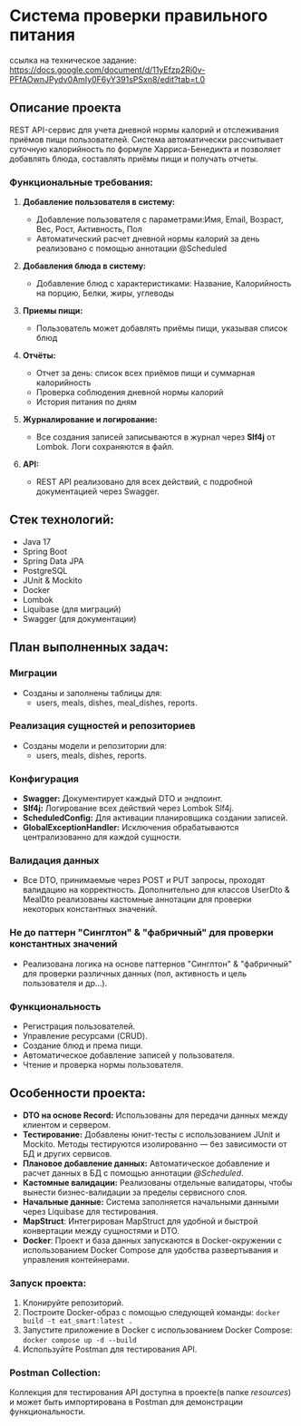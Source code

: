 # Система проверки правильного питания 
ссылка на техническое задание: https://docs.google.com/document/d/11yEfzp2Rj0v-PFfAOwnJPydv0AmIy0F6yY391sPSxn8/edit?tab=t.0
## Описание проекта

REST API-сервис для учета дневной нормы калорий и отслеживания приёмов пищи пользователей. Система автоматически рассчитывает суточную калорийность по формуле Харриса-Бенедикта и позволяет добавлять блюда, составлять приёмы пищи и получать отчеты.

### Функциональные требования:

1. **Добавление пользователя в систему:**
    - Добавление пользователя с параметрами:Имя, Email, Возраст, Вес, Рост, Активность, Пол
    - Автоматический расчет дневной нормы калорий за день реализовано с помощью аннотации @Scheduled

2. **Добавления блюда в систему:**
    - Добавление блюд с характеристиками: Название, Калорийность на порцию, Белки, жиры, углеводы

3. **Приемы пищи:**
    - Пользователь может добавлять приёмы пищи, указывая список блюд

4. **Отчёты:**
    - Отчет за день: список всех приёмов пищи и суммарная калорийность
    - Проверка соблюдения дневной нормы калорий
    - История питания по дням

5. **Журналирование и логирование:**
    - Все создания записей записываются в журнал через **Slf4j** от Lombok. Логи сохраняются в файл.

6. **API:**
    - REST API реализовано для всех действий, с подробной документацией через Swagger.

## Стек технологий:

- Java 17
- Spring Boot
- Spring Data JPA
- PostgreSQL
- JUnit & Mockito
- Docker 
- Lombok
- Liquibase (для миграций)
- Swagger (для документации)

## План выполненных задач:

### Миграции

- Созданы и заполнены таблицы для:
    -  users, meals, dishes, meal_dishes, reports.

### Реализация сущностей и репозиториев

- Созданы модели и репозитории для:
    -  users, meals, dishes, reports.

### Конфигурация

- **Swagger:** Документирует каждый DTO и эндпоинт.
- **Slf4j:** Логирование всех действий через Lombok Slf4j.
- **ScheduledConfig:** Для активации планировщика создании записей.
- **GlobalExceptionHandler:** Исключения обрабатываются централизованно для каждой сущности.

### Валидация данных

- Все DTO, принимаемые через POST и PUT запросы, проходят валидацию на корректность. Дополнительно для классов UserDto & MealDto реализованы кастомные аннотации для проверки некоторых константных значений.

### Не до паттерн "Синглтон" & "фабричный" для проверки константных значений

- Реализована логика на основе паттернов "Синглтон" & "фабричный" для проверки различных данных (пол, активность и цель пользователя и др...).

### Функциональность

- Регистрация пользователей.
- Управление ресурсами (CRUD).
- Создание блюд и према пищи.
- Автоматическое добавление записей у пользователя.
- Чтение и проверка нормы пользователя.

## Особенности проекта:

- **DTO на основе Record:** Использованы для передачи данных между клиентом и сервером.
- **Тестирование:** Добавлены юнит-тесты с использованием JUnit и Mockito. Методы тестируются изолированно — без зависимости от БД и других сервисов.
- **Плановое добавление данных:** Автоматическое добавление и расчет данных в БД с помощью аннотации _@Scheduled_.
- **Кастомные валидации:** Реализованы отдельные валидаторы, чтобы вынести бизнес-валидации за пределы сервисного слоя.
- **Начальные данные:** Система заполняется начальными данными через Liquibase для тестирования.
- **MapStruct**: Интегрирован MapStruct для удобной и быстрой конвертации между сущностями и DTO.
- **Docker**: Проект и база данных запускаются в Docker-окружении с использованием Docker Compose для удобства развертывания и управления контейнерами.

### Запуск проекта:

1. Клонируйте репозиторий.
2. Построите Docker-образ с помощью следующей команды: `docker build -t eat_smart:latest .`
3. Запустите приложение в Docker с использованием Docker Compose: `docker compose up -d --build`
4. Используйте Postman для тестирования API.

### Postman Collection:

Коллекция для тестирования API доступна в проекте(в папке _resources_) и может быть импортирована в Postman для демонстрации функциональности.
